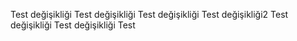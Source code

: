 Test değişikliği
Test değişikliği
Test değişikliği
Test değişikliği2
Test değişikliği
Test değişikliği
Test
